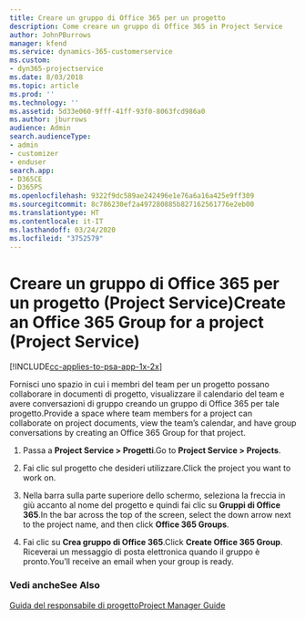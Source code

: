 ```yaml
---
title: Creare un gruppo di Office 365 per un progetto
description: Come creare un gruppo di Office 365 in Project Service
author: JohnPBurrows
manager: kfend
ms.service: dynamics-365-customerservice
ms.custom:
- dyn365-projectservice
ms.date: 8/03/2018
ms.topic: article
ms.prod: ''
ms.technology: ''
ms.assetid: 5d33e060-9fff-41ff-93f0-8063fcd986a0
ms.author: jburrows
audience: Admin
search.audienceType:
- admin
- customizer
- enduser
search.app:
- D365CE
- D365PS
ms.openlocfilehash: 9322f9dc589ae242496e1e76a6a16a425e9ff309
ms.sourcegitcommit: 8c786230ef2a497280885b827162561776e2eb00
ms.translationtype: HT
ms.contentlocale: it-IT
ms.lasthandoff: 03/24/2020
ms.locfileid: "3752579"
---
```

# <a name="create-an-office-365-group-for-a-project-project-service"></a><span data-ttu-id="185c0-103">Creare un gruppo di Office 365 per un progetto (Project Service)</span><span class="sxs-lookup"><span data-stu-id="185c0-103">Create an Office 365 Group for a project (Project Service)</span></span>

[!INCLUDE[cc-applies-to-psa-app-1x-2x](../includes/cc-applies-to-psa-app-1x-2x.md)]

<span data-ttu-id="185c0-104">Fornisci uno spazio in cui i membri del team per un progetto possano collaborare in documenti di progetto, visualizzare il calendario del team e avere conversazioni di gruppo creando un gruppo di Office 365 per tale progetto.</span><span class="sxs-lookup"><span data-stu-id="185c0-104">Provide a space where team members for a project can collaborate on project documents, view the team’s calendar, and have group conversations by creating an Office 365 Group for that project.</span></span>  
  
1.  <span data-ttu-id="185c0-105">Passa a **Project Service > Progetti**.</span><span class="sxs-lookup"><span data-stu-id="185c0-105">Go to **Project Service > Projects**.</span></span>  
  
2.  <span data-ttu-id="185c0-106">Fai clic sul progetto che desideri utilizzare.</span><span class="sxs-lookup"><span data-stu-id="185c0-106">Click the project you want to work on.</span></span>  
  
3.  <span data-ttu-id="185c0-107">Nella barra sulla parte superiore dello schermo, seleziona la freccia in giù accanto al nome del progetto e quindi fai clic su **Gruppi di Office 365**.</span><span class="sxs-lookup"><span data-stu-id="185c0-107">In the bar across the top of the screen, select the down arrow next to the project name, and then click **Office 365 Groups**.</span></span>  
  
4.  <span data-ttu-id="185c0-108">Fai clic su **Crea gruppo di Office 365**.</span><span class="sxs-lookup"><span data-stu-id="185c0-108">Click **Create Office 365 Group**.</span></span> <span data-ttu-id="185c0-109">Riceverai un messaggio di posta elettronica quando il gruppo è pronto.</span><span class="sxs-lookup"><span data-stu-id="185c0-109">You’ll receive an email when your group is ready.</span></span>  
  
### <a name="see-also"></a><span data-ttu-id="185c0-110">Vedi anche</span><span class="sxs-lookup"><span data-stu-id="185c0-110">See Also</span></span>  
 [<span data-ttu-id="185c0-111">Guida del responsabile di progetto</span><span class="sxs-lookup"><span data-stu-id="185c0-111">Project Manager Guide</span></span>](../project-service/project-manager-guide.md)
